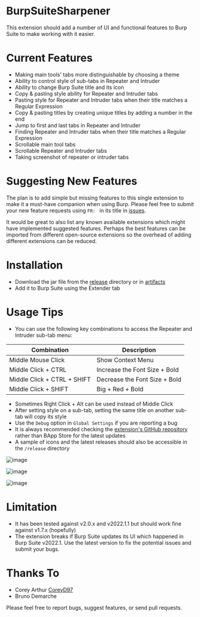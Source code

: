# BurpSuiteSharpener
This extension should add a number of UI and functional features to Burp Suite to make working with it easier. 

# Current Features
* Making main tools' tabs more distinguishable by choosing a theme
* Ability to control style of sub-tabs in Repeater and Intruder
* Ability to change Burp Suite title and its icon
* Copy & pasting style ability for Repeater and Intruder tabs
* Pasting style for Repeater and Intruder tabs when their title matches a Regular Expression
* Copy & pasting titles by creating unique titles by adding a number in the end
* Jump to first and last tabs in Repeater and Intruder
* Finding Repeater and Intruder tabs when their title matches a Regular Expression
* Scrollable main tool tabs
* Scrollable Repeater and Intruder tabs
* Taking screenshot of repeater or intruder tabs

# Suggesting New Features
The plan is to add simple but missing features to this single extension to make it a must-have companion when using Burp.
Please feel free to submit your new feature requests using `FR: ` in its title in [issues](https://github.com/mdsecresearch/BurpSuiteSharpener/issues).

It would be great to also list any known available extensions which might have implemented suggested features. 
Perhaps the best features can be imported from different open-source extensions so the overhead of adding different extensions can be reduced.

# Installation
* Download the jar file from the [release](https://github.com/mdsecresearch/BurpSuiteSharpener/tree/main/release) directory or in [artifacts](https://github.com/mdsecresearch/BurpSuiteSharpener/actions)
* Add it to Burp Suite using the Extender tab
  
# Usage Tips
* You can use the following key combinations to access the Repeater and Intruder sub-tab menu:

| Combination | Description |	
| --- | --- |	
|Middle Mouse Click|		Show Context Menu|	
|Middle Click + CTRL|	Increase the Font Size + Bold|	
|Middle Click + CTRL + SHIFT|	Decrease the Font Size + Bold|	
|Middle Click + SHIFT|	Big + Red + Bold|

* Sometimes Right Click + Alt can be used instead of Middle Click
* After setting style on a sub-tab, setting the same title on another sub-tab will copy its style
* Use the `Debug` option in `Global Settings` if you are reporting a bug
* It is always recommended checking the [extension's GitHub repository](https://github.com/mdsecresearch/BurpSuiteSharpener) rather than BApp Store for the latest updates
* A sample of icons and the latest releases should also be accessible in the `/release` directory

![image](https://user-images.githubusercontent.com/1798313/136854808-d916f051-effc-483f-a388-b26d5b5f3ff2.png)

![image](https://user-images.githubusercontent.com/1798313/136855916-eabf9a51-354a-4655-beb7-9e56c41d1fea.png)

![image](https://user-images.githubusercontent.com/1798313/136855827-d97584d0-0e69-496a-a203-5b61f97926ab.png)


# Limitation
* It has been tested against v2.0.x and v2022.1.1 but should work fine against v1.7.x (hopefully)
* The extension breaks if Burp Suite updates its UI which happened in Burp Suite v2022.1. Use the latest version to fix the potential issues and submit your bugs.

# Thanks To
* Corey Arthur [CoreyD97](https://twitter.com/CoreyD97)
* Bruno Demarche

Please feel free to report bugs, suggest features, or send pull requests.
